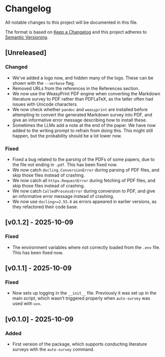 # Changelog

All notable changes to this project will be documented in this file.

The format is based on [Keep a Changelog](http://keepachangelog.com/en/1.0.0/)
and this project adheres to [Semantic Versioning](http://semver.org/spec/v2.0.0.html).

## [Unreleased]

### Changed

- We've added a logo now, and hidden many of the logs. These can be shown with the
  `--verbose` flag.
- Removed URLs from the references in the References section.
- We now use the WeasyPrint PDF engine when converting the Markdown literature survey to
  PDF rather than PDFLaTeX, as the latter often had issues with Unicode characters.
- We now check whether `pandoc` and `weasyprint` are installed before attempting to
  convert the generated Markdown survey into PDF, and give an informative error message
  describing how to install these.
- Sometimes the LLMs add a note at the end of the paper. We have now added to the
  writing prompt to refrain from doing this. This might still happen, but the
  probability should be a lot lower now.

### Fixed

- Fixed a bug related to the parsing of the PDFs of some papers, due to the file not
  ending in `.pdf`. This has been fixed now.
- We now catch `docling.ConversionError` during parsing of PDF files, and skip those
  files instead of crashing.
- We now catch all `httpx.RequestError` during fetching of PDF files, and skip those
  files instead of crashing.
- We now catch `CalledProcessError` during conversion to PDF, and give an informative
  error message instead of crashing.
- We now use `docling>=2.55.0` as errors appeared in earlier versions, as they
  refactored their code base.

## [v0.1.2] - 2025-10-09

### Fixed

- The environment variables where not correctly loaded from the `.env` file. This has
  been fixed now.

## [v0.1.1] - 2025-10-09

### Fixed

- Now sets up logging in the `__init__` file. Previously it was set up in the main
  script, which wasn't triggered properly when `auto-survey` was used with `uvx`.

## [v0.1.0] - 2025-10-09

### Added

- First version of the package, which supports conducting literature surveys with the
  `auto-survey` command.
